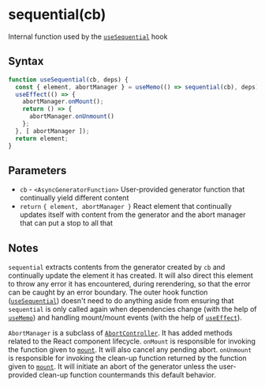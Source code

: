 # sequential(cb)

Internal function used by the [`useSequential`](./useSequential) hook

## Syntax

```js
function useSequential(cb, deps) {
  const { element, abortManager } = useMemo(() => sequential(cb), deps);
  useEffect(() => {
    abortManager.onMount();
    return () => {
      abortManager.onUnmount()
    };
  }, [ abortManager ]);
  return element;
}
```

## Parameters

* `cb` - `<AsyncGeneratorFunction>` User-provided generator function that continually yield different content
* `return` `{ element, abortManager }` React element that continually updates itself with content from the generator
and the abort manager that can put a stop to all that

## Notes

`sequential` extracts contents from the generator created by `cb` and continually update the element it has created.
It will also direct this element to throw any error it has encountered, during rerendering, so that the error can be
caught by an error boundary. The outer hook function ([`useSequential`](./useSequential)) doesn't need to do anything
aside from ensuring that `sequential` is only called again when dependencies change (with the help of
[`useMemo`](https://reactjs.org/docs/hooks-reference.html#usememo)) and handling mount/mount events (with the help
of [`useEffect`](https://reactjs.org/docs/hooks-reference.html#useeffect)).

`AbortManager` is a subclass of [`AbortController`](https://developer.mozilla.org/en-US/docs/Web/API/AbortController).
It has added methods related to the React component lifecycle. `onMount` is responsible for invoking the function
given to [`mount`](./mount.md). It will also cancel any pending abort. `onUnmount` is responsible for invoking the
clean-up function returned by the function given to [`mount`](./mount.md). It will initiate an abort of the
generator unless the user-provided clean-up function countermands this default behavior.
